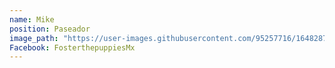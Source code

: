 ```yaml
---
name: Mike
position: Paseador
image_path: "https://user-images.githubusercontent.com/95257716/164828728-f12f02e3-08ae-480c-aad9-cf7f0154fd32.jpg"
Facebook: FosterthepuppiesMx
---
```

